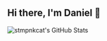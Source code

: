 ## Hi there, I'm Daniel 👋

<img src="https://github-readme-stats.vercel.app/api/top-langs/?username=stmpnkcat&theme=dracula&show_icons=true&hide_border=true&layout=compact" alt="stmpnkcat's GitHub Stats" />
<!--
**stmpnkcat/stmpnkcat** is a ✨ _special_ ✨ repository because its `README.md` (this file) appears on your GitHub profile.

Here are some ideas to get you started:

- 🔭 I’m currently working on ...
- 🌱 I’m currently learning ...
- 👯 I’m looking to collaborate on ...
- 🤔 I’m looking for help with ...
- 💬 Ask me about ...
- 📫 How to reach me: ...
- 😄 Pronouns: ...
- ⚡ Fun fact: ...
-->
